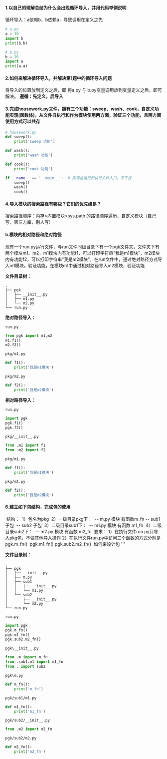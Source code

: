 #### 1.以自己的理解总结为什么会出现循环导入，并用代码举例说明

循环导入：a依赖b，b依赖a，导致调用在定义之先

```python
# a.py
a = 10
import b
print(b.b)
```

```python
# b.py
b = 20
import a 
print(a.a)
```

#### 2.如何来解决循环导入，并解决第1题中的循环导入问题

将导入的位置放到定义之后，即 将a.py  与 b.py变量调用放到变量定义之后，即可解决。
**遵循：先定义，后导入**

#### 3.完成housework.py文件，拥有三个功能：sweep、wash、cook，自定义功能实现(函数体)，从文件自执行和作为模块使用两方面，验证三个功能，且两方面使用方式可以共存

```python
# housework.py
def sweep():
    print('sweep 功能')

def wash():
    print('wash 功能')

def cook():
    print('cook 功能')

if __name__ == '__main__':  # 实现自运行和执行文件入口，不干扰
    sweep()
    wash()
    cook()
```

#### 4.导入模块的搜索路径有哪些？它们的优先级是？

搜索路径顺序：内存>内置模块>sys.path 的路径顺序遍历，自定义模块（自己写，第三方库，别人写）

#### 5.模块的相对路径和绝对路径
现有一个run.py运行文件，与run文件同级目录下有一个pgk文件夹，文件夹下有两个模块m1、m2，m1模块内有功能f1，可以打印字符串"我是m1模块"，m2模块内有功能f2，可以打印字符串"我是m2模块"，在run文件中，通过绝对路径方式导入m1模块，验证功能，在模块m1中通过相对路径导入m2模块，验证功能

**文件目录树：**

```shell
.
├── pgk
│   ├── __init__.py
│   ├── m1.py
│   └── m2.py
└── run.py
```

**绝对路径导入：**

`run.py`

```python
from pgk import m1,m2
m1.f1()
m2.f2()
```
`pkg/m1.py`

```python
def f1():
    print('我是m1模块')
```
`pkg/m2.py`

```python
def f2():
    print('我是m2模块')
```

**相对路径导入：**

`run.py`

```python
import pgk
pgk.f1()
pgk.f2()
```

`pkg/__init__.py`

```python
from .m1 import f1
from .m2 import f2
```

`pkg/m1.py`

```python
def f1():
    print('我是m1模块')
```

`pkg/m2.py`

```python
def f2():
    print('我是m2模块')
```




#### 6.建立如下包结构，完成包的使用

​	结构：
​	1）包名为pkg
​	2）一级目录pkg下：
​		-- m.py 模块 有函数m_fn
​		-- sub1 子包
​		-- sub2 子包
​	3）二级目录sub1下：
​		-- m1.py 模块 有函数 m1_fn
​	4）二级目录sub2下：
​		-- m2.py 模块 有函数 m2_fn
​	要求：
​	1）在执行文件run.py只导入pkg包，不做其他导入操作
​	2）在执行文件run.py中访问三个函数的方式分别是
​		pgk.m_fn()
​		pgk.m1_fn()
​		pgk.sub2.m2_fn()
​	如何来设计包
'''

**文件目录树：**

```shell
.
├── pgk
│   ├── __init__.py
│   ├── m.py
│   ├── sub1
│   │   ├── __init__.py
│   │   └── m1.py
│   └── sub2
│       ├── __init__.py
│       └── m2.py
└── run.py
```

`run.py`

```python
import pgk
pgk.m_fn()
pgk.m1_fn()
pgk.sub2.m2_fn()
```

`pgk\__init__.py`

```python
from .m import m_fn
from .sub1.m1 import m1_fn
from . import sub2
```

`pgk\m.py`

```python
def m_fn():
    print('m_fn')
```

`pgk/sub1/m1.py`

```python
def m1_fn():
    print('m1_fn')
```
`pgk/sub2/__init__.py`

```python
from .m2 import m2_fn
```


`pgk/sub2/m2.py`

```python
def m2_fn():
    print('m2_fn')
```

